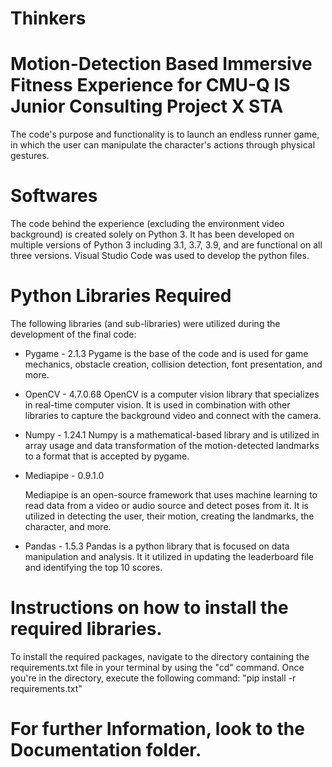 # Thinkers

# Motion-Detection Based Immersive Fitness Experience for CMU-Q IS Junior Consulting Project X STA 
The code's purpose and functionality is to launch an endless runner game, in which the user can manipulate the character's actions through physical gestures.

# Softwares
The code behind the experience (excluding the environment video background) is created solely on Python 3. It has been developed on multiple versions of Python 3 including 3.1, 3.7, 3.9, and are functional on all three versions. Visual Studio Code was used to develop the python files.

# Python Libraries Required
The following libraries (and sub-libraries) were utilized during the development of the final code: 
- Pygame - 2.1.3
    Pygame is the base of the code and is used for game mechanics, obstacle creation, collision detection, font presentation, and more.
- OpenCV - 4.7.0.68
    OpenCV is a computer vision library that specializes in real-time computer vision. It is used in combination with other libraries to capture the background video and connect with the camera.
- Numpy - 1.24.1
    Numpy is a mathematical-based library and is utilized in array usage and data transformation of the motion-detected landmarks to a format that is accepted by pygame.
- Mediapipe - 0.9.1.0
    
    Mediapipe is an open-source framework that uses machine learning to read data from a video or audio source and detect poses from it. It is utilized in detecting the user, their motion, creating the landmarks, the character, and more.
- Pandas - 1.5.3
    Pandas is a python library that is focused on data manipulation and analysis. It it utilized in updating the leaderboard file and identifying the top 10 scores.

# Instructions on how to install the required libraries.
To install the required packages, navigate to the directory containing the requirements.txt file in your terminal by using the "cd" command. Once you're in the directory, execute the following command: "pip install -r requirements.txt"
# For further Information, look to the Documentation folder.
